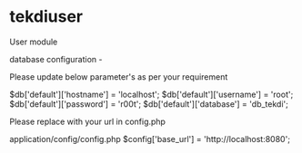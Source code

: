 # tekdiuser
User module

database configuration - 

Please update below parameter's as per your requirement

$db['default']['hostname'] = 'localhost';
$db['default']['username'] = 'root';
$db['default']['password'] = 'r00t';
$db['default']['database'] = 'db_tekdi';

Please replace with your url in config.php

application/config/config.php
$config['base_url'] = 'http://localhost:8080';
